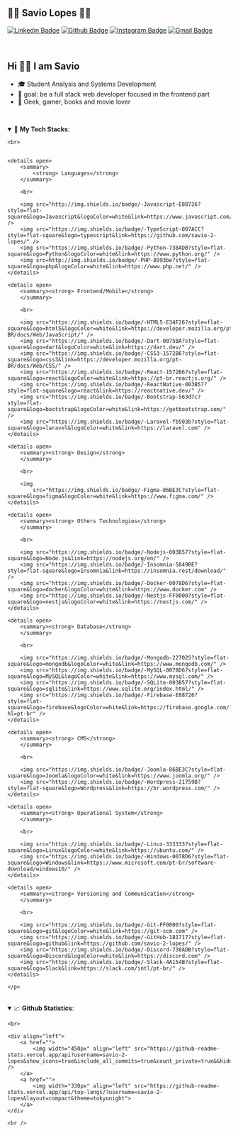 ## :man_technologist: Savio Lopes 🏳️‍🌈

[![Linkedin
Badge](https://img.shields.io/badge/savio-lopes-blue?style=flat-square&logo=Linkedin&logoColor=white&link=https://https://www.linkedin.com/in/savio-lopes/)](https://www.linkedin.com/in/savio-lopes/)
[![Github
Badge](https://img.shields.io/badge/-Github-000?style=flat-square&logo=Github&logoColor=white&link=https://github.com/savio-2-lopes)](https://github.com/savio-2-lopes)
[![Instagram
Badge](https://img.shields.io/badge/-Instagram-4CA143?style=flat-square&labelColor=833ab4&logo=instagram&logoColor=white&link=https://instagram.com/savioaugulopes)](https://instagram.com/savioaugulopes)
[![Gmail
Badge](https://img.shields.io/badge/-Gmail-c14438?style=flat-square&logo=Gmail&logoColor=white&link=mailto:savioaugulopes@gmail.com)](mailto:savioaugulopes@gmail.com)

<!-- 
<p align="center">
    <a href="https://github.com/savio-2-lopes" target="blank"><img align="center"
            src="https://cdn.jsdelivr.net/npm/simple-icons@3.0.1/icons/github.svg" alt="savio2lopes" height="20"
            width="20" /></a>
    <a href="https://www.linkedin.com/in/savio-lopes/" target="blank"><img align="center"
            src="https://cdn.jsdelivr.net/npm/simple-icons@3.0.1/icons/linkedin.svg" alt="savio2lopes" height="20"
            width="20" /></a>
    <a href="https://affectionate-kare-f35056.netlify.app" target="blank"><img align="center"
            src="https://cdn.jsdelivr.net/npm/simple-icons@3.0.1/icons/octocat.svg" alt="savio2lopes" height="20"
            width="20" /></a>
    <a href="https://instagram.com/savioaugulopes" target="blank"><img align="center"
            src="https://cdn.jsdelivr.net/npm/simple-icons@3.0.1/icons/instagram.svg" alt="savio2lopes" height="20"
            width="20" /></a>
</p>
 -->

<br>

<h2> Hi 👋🏽 I am Savio </h2>

- 🎓 Student Analysis and Systems Development
- 🎯 goal: be a full stack web developer focused in the frontend part
- 💜 Geek, gamer, books and movie lover

<br>

<a id="tech"></a>
<details open>
    <summary>🚀
        <strong>My Tech Stacks</strong>:
    </summary>

    <br>


    <details open>
        <summary>
            <strong> Languages</strong>
        </summary>

        <br>

        <img src="http://img.shields.io/badge/-Javascript-E88726?style=flat-square&logo=Javascript&logoColor=white&link=https://www.javascript.com/" />
        <img src="https://img.shields.io/badge/-TypeScript-007ACC?style=flat-square&logo=typescript&link=https://github.com/savio-2-lopes/" />
        <img src="https://img.shields.io/badge/-Python-738ADB?style=flat-square&logo=Python&logoColor=white&link=https://www.python.org/" />
        <img src=http://img.shields.io/badge/-PHP-8993be?style=flat-square&logo=php&logoColor=white&link=https://www.php.net/" />
    </details>

    <details open>
        <summary><strong> Frontend/Mobile</strong>
        </summary>

        <br>

        <img src="https://img.shields.io/badge/-HTML5-E34F26?style=flat-square&logo=html5&logoColor=white&link=https://developer.mozilla.org/pt-BR/docs/Web/JavaScript/" />
        <img src="https://img.shields.io/badge/-Dart-0075BA?style=flat-square&logo=dart&logoColor=white&link=https://dart.dev/" />
        <img src="https://img.shields.io/badge/-CSS3-1572B6?style=flat-square&logo=css3&link=https://developer.mozilla.org/pt-BR/docs/Web/CSS/" />
        <img src="https://img.shields.io/badge/-React-1572B6?style=flat-square&logo=react&logoColor=white&link=https://pt-br.reactjs.org/" />
        <img src="https://img.shields.io/badge/-ReactNative-003B57?style=flat-square&logo=react&link=https://reactnative.dev/" />
        <img src="https://img.shields.io/badge/-Bootstrap-563d7c?style=flat-square&logo=bootstrap&logoColor=white&link=https://getbootstrap.com/" />
        <img src="https://img.shields.io/badge/-Laravel-fb503b?style=flat-square&logo=laravel&logoColor=white&link=https://laravel.com" />
    </details>

    <details open>
        <summary><strong> Design</strong>
        </summary>

        <br>

        <img
            src="https://img.shields.io/badge/-Figma-86BE3C?style=flat-square&logo=figma&logoColor=white&link=https://www.figma.com/" />
    </details>

    <details open>
        <summary><strong> Others Technologies</strong>
        </summary>

        <br>

        <img src="https://img.shields.io/badge/-Nodejs-003B57?style=flat-square&logo=Node.js&link=https://nodejs.org/en/" />
        <img src="https://img.shields.io/badge/-Insomnia-5849BE?style=flat-square&logo=Insomnia&link=https://insomnia.rest/download/" />
        <img src="https://img.shields.io/badge/-Docker-0078D6?style=flat-square&logo=docker&logoColor=white&link=https://www.docker.com" />
        <img src="https://img.shields.io/badge/-Nestjs-FF0000?style=flat-square&logo=nestjs&logoColor=white&link=https://nestjs.com/" />
    </details>

    <details open>
        <summary><strong> Database</strong>
        </summary>

        <br>

        <img src="https://img.shields.io/badge/-Mongodb-227025?style=flat-square&logo=mongodb&logoColor=white&link=https://www.mongodb.com/" />
        <img src="https://img.shields.io/badge/-MySQL-0078D6?style=flat-square&logo=MySQL&logoColor=white&link=https://www.mysql.com/" />
        <img src="https://img.shields.io/badge/-SQLite-003B57?style=flat-square&logo=sqlite&link=https://www.sqlite.org/index.html/" />
        <img src="https://img.shields.io/badge/-Firebase-E88726?style=flat-square&logo=firebase&logoColor=white&link=https://firebase.google.com/?hl=pt-br" />
    </details>

    <details open>
        <summary><strong> CMS</strong>
        </summary>

        <br>

        <img src="https://img.shields.io/badge/-Joomla-86BE3C?style=flat-square&logo=Joomla&logoColor=white&link=https://www.joomla.org/" />
        <img src="https://img.shields.io/badge/-Wordpress-21759B?style=flat-square&logo=Wordpress&link=https://br.wordpress.com/" />
    </details>

    <details open>
        <summary><strong> Operational System</strong>
        </summary>

        <br>

        <img src="https://img.shields.io/badge/-Linux-333333?style=flat-square&logo=Linux&logoColor=white&link=https://ubuntu.com/" />
        <img src="https://img.shields.io/badge/-Windows-0078D6?style=flat-square&logo=Windows&link=https://www.microsoft.com/pt-br/software-download/windows10/" />
    </details>

    <details open>
        <summary><strong> Versioning and Communication</strong>
        </summary>

        <br>

        <img src="https://img.shields.io/badge/-Git-FF0000?style=flat-square&logo=git&logoColor=white&link=https://git-scm.com" />
        <img src="https://img.shields.io/badge/-GitHub-181717?style=flat-square&logo=github&link=https://github.com/savio-2-lopes/" />
        <img src="https://img.shields.io/badge/-Discord-738ADB?style=flat-square&logo=Discord&logoColor=white&link=https://discord.com" />
        <img src="https://img.shields.io/badge/-Slack-4A154B?style=flat-square&logo=Slack&link=https://slack.com/intl/pt-br/" />
    </details>

    </p>
</details>

<a id="skill"></a>

<br>

<details open>
    <summary>📈 <b>Github Statistics</b>:</summary>

    <br>

    <div align="left">
        <a href="">
            <img width="450px" align="left" src="https://github-readme-stats.vercel.app/api?username=savio-2-lopes&show_icons=true&include_all_commits=true&count_private=true&&hide=issues&theme=tokyonight" />
        </a>
        <a href="">
            <img width="330px" align="left" src="https://github-readme-stats.vercel.app/api/top-langs/?username=savio-2-lopes&layout=compact&theme=tokyonight">
        </a>
    </div 
    
    <br />
</details>
